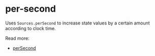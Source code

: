 # per-second

Uses `Sources.perSecond` to increase state values by a certain amount according to clock time.

Read more:
* [perSecond](https://api.ixfx.fun/funcs/Modulation.perSecond.html)